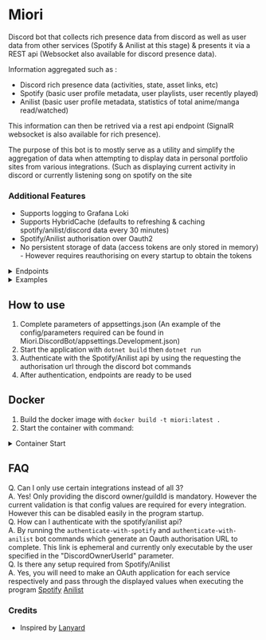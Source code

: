 # Miori

Discord bot that collects rich presence data from discord as well as user data from other services (Spotify & Anilist at this stage) & presents it via a REST api (Websocket also available for discord presence data).

Information aggregated such as :
- Discord rich presence data (activities, state, asset links, etc)
- Spotify (basic user profile metadata, user playlists, user recently played)
- Anilist (basic user profile metadata, statistics of total anime/manga read/watched)

This information can then be retrived via a rest api endpoint (SignalR websocket is also available for rich presence).

The purpose of this bot is to mostly serve as a utility and simplify the aggregation of data when attempting to display data in personal portfolio sites from various integrations. (Such as displaying current activity in discord or currently listening song on spotify on the site

### Additional Features
-  Supports logging to Grafana Loki
-  Supports HybridCache (defaults to refreshing & caching spotify/anilist/discord data every 30 minutes)
-  Spotify/Anilist authorisation over Oauth2
-  No persistent storage of data (access tokens are only stored in memory) - However requires reauthorising on every startup to obtain the tokens

<details>
  <summary>
    Endpoints
  </summary>       
    
       
  - api/v1/profile/spotify (REST)    
  - api/v1/profile/anilist (REST)    
  - api/v1/profile/discord (REST)    
  - /presencehub (Websocket)    
</details>

<details>
  <summary>
    Examples
    </summary>

  <details>
    <summary>
      Response format
    </summary>
        <pre lang="json"><code>
{
    "discordProfileData": {
        "uuid": "",
        "guildId": "",
        "discordActivities": [
            {
                "activityName": "",
                "state": "",
                "details": "",
                "largeText": "",
                "largeImageId": "",
                "smallImageId": "",
                "smallText": "",
                "timeStampStartUtc": "",
                "timeStampEndUtc": "",
                "activityType": "",
                "createdAtUtc": ""
            }
        ]
    },
    "anilistProfileData": {
        "anilistViewerStatistics": {
            "data": {
                "viewer": {
                    "id": 0,
                    "name": null,
                    "avatar": {
                        "large": ""
                    },
                    "bannerImage": null,
                    "statistics": {
                        "anime": {
                            "count": 0,
                            "meanScore": 0,
                            "volumesRead": 0
                        },
                        "manga": {
                            "chaptersRead": 0,
                            "count": 0,
                            "meanScore": 0
                        }
                    }
                }
            }
        }
    },
    "spotifyProfileData": {
        "spotifyProfile": {
            "display_name": "",
            "external_urls": {
                "spotify": ""
            },
            "id": "",
            "images": []
        },
        "recentlyPlayed": {
            "items": [],
            "next": null
        },
        "userPlaylists": {
            "total": 0,
            "items": []
        }
    }
}
</code></pre>
  </details>
</details>

## How to use
1. Complete parameters of appsettings.json (An example of the config/parameters required can be found in Miori.DiscordBot/appsettings.Development.json)
2. Start the application with ```dotnet build``` then ```dotnet run```
3. Authenticate with the Spotify/Anilist api by using the requesting the authorisation url through the discord bot commands
4. After authentication, endpoints are ready to be used

## Docker
1. Build the docker image with ```docker build -t miori:latest .```
2. Start the container with command:
<details>
  <summary>
    Container Start
  </summary>     
<pre lang="bash"><code>
docker run -d \
--name miori \
-p 0.0.0.0:5001:5001 \
-e DiscordBotToken="" \
-e DiscordOwnerUserId="" \
-e DiscordOwnerGuildId="" \
-e SpotifyClientId="" \
-e SpotifyClientSecret="" \
-e SpotifyRedirectUri="" \
-e SpotifyScope="user-read-recently-played" \
-e AnilistClientId="" \
-e AnilistClientSecret="" \
-e AnilistRedirectUri="" \
-e EnableCaching="True" \
-e EnableRemoteLogging="True" \
-e LokiUsername="" \
-e LokiApiToken="" \
-e LokiUrl="" \
-e NetworkPort="5001" \
miori:latest
</code>
</details>    

## FAQ
Q. Can I only use certain integrations instead of all 3?    
A. Yes! Only providing the discord owner/guildId is mandatory. However the current validation is that config values are required for every integration. However this can be disabled easily in the program startup.     
Q. How can I authenticate with the spotify/anilist api?    
A. By running the ```authenticate-with-spotify``` and ```authenticate-with-anilist``` bot commands which generate an Oauth authorisation URL to complete. This link is ephemeral and currently only executable by the user specified in the "DiscordOwnerUserId" parameter.    
Q. Is there any setup required from Spotify/Anilist    
A. Yes, you will need to make an OAuth application for each service respectively and pass through the displayed values when executing the program [Spotify](https://developer.spotify.com/dashboard]) [Anilist](https://anilist.co/settings/developer)    



### Credits    
- Inspired by [Lanyard](https://github.com/Phineas/lanyard)
